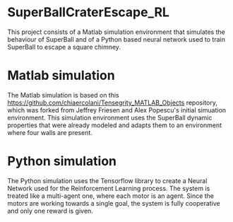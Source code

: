 # SuperBallCraterEscape_RL

This project consists of a Matlab simulation environment that simulates the behaviour of SuperBall and of a Python based neural network used to train SuperBall to escape a square chimney. 

# Matlab simulation

The Matlab simulation is based on this https://github.com/chiaercolani/Tensegrity_MATLAB_Objects repository, which was forked from Jeffrey Friesen and Alex Popescu's initial simuation environment. This simulation environment uses the SuperBall dynamic properties that were already modeled and adapts them to an environment where four walls are present.

# Python simulation

The Python simulation uses the Tensorflow library to create a Neural Network used for the Reinforcement Learning process. The system is treated like a multi-agent one, where each motor is an agent. Since the motors are working towards a single goal, the system is fully cooperative and only one reward is given.
